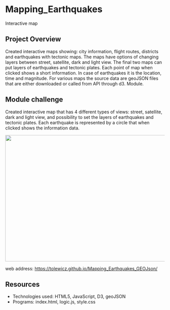 # Mapping_Earthquakes
Interactive map

## Project Overview
Created interactive maps showing: city information, flight routes, districts and  earthquakes with tectonic maps. The maps have options of changing layers between street, satellite, dark and light view. The final two maps can put layers of earthquakes and tectonic plates. Each point of map when clicked shows a short information. In case of earthquakes it is the location, time and magnitude.
For various maps the source data are geoJSON files that are either downloaded or called from API through d3. Module.

## Module challenge
Created interactive map that has 4 different types of views: street, satellite, dark and light view, and possibility to set the layers of earthquakes and tectonic plates. Each earthquake is represented by a circle that when clicked shows the information data.

 
<p align="center">
<img src="https://github.com/tolewicz/Mapping_Earthquakes_GEOJson/blob/master/Earthquake_Challenge/webmap.jpg" width="800" height= "400">
</p>

web address: https://tolewicz.github.io/Mapping_Earthquakes_GEOJson/

## Resources

- Technologies used: HTML5, JavaScript, D3, geoJSON
- Programs: index.html, logic.js, style.css

